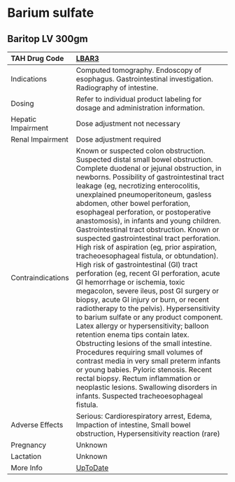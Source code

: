 # Barium sulfate

## Baritop LV 300gm

| TAH Drug Code      | [LBAR3](https://www.tahsda.org.tw/drugs/hissearch.php?drug_code=LBAR3)                                                                                                                                                                                                                                                                                                                                                                                                                                                                                                                                                                                                                                                                                                                                                                                                                                                                                                                                                                                                                                                                                                                                                                                                    |
|:-------------------|:--------------------------------------------------------------------------------------------------------------------------------------------------------------------------------------------------------------------------------------------------------------------------------------------------------------------------------------------------------------------------------------------------------------------------------------------------------------------------------------------------------------------------------------------------------------------------------------------------------------------------------------------------------------------------------------------------------------------------------------------------------------------------------------------------------------------------------------------------------------------------------------------------------------------------------------------------------------------------------------------------------------------------------------------------------------------------------------------------------------------------------------------------------------------------------------------------------------------------------------------------------------------------|
| Indications        | Computed tomography. Endoscopy of esophagus. Gastrointestinal investigation. Radiography of intestine.                                                                                                                                                                                                                                                                                                                                                                                                                                                                                                                                                                                                                                                                                                                                                                                                                                                                                                                                                                                                                                                                                                                                                                    |
| Dosing             | Refer to individual product labeling for dosage and administration information.                                                                                                                                                                                                                                                                                                                                                                                                                                                                                                                                                                                                                                                                                                                                                                                                                                                                                                                                                                                                                                                                                                                                                                                           |
| Hepatic Impairment | Dose adjustment not necessary                                                                                                                                                                                                                                                                                                                                                                                                                                                                                                                                                                                                                                                                                                                                                                                                                                                                                                                                                                                                                                                                                                                                                                                                                                             |
| Renal Impairment   | Dose adjustment required                                                                                                                                                                                                                                                                                                                                                                                                                                                                                                                                                                                                                                                                                                                                                                                                                                                                                                                                                                                                                                                                                                                                                                                                                                                  |
| Contraindications  | Known or suspected colon obstruction. Suspected distal small bowel obstruction. Complete duodenal or jejunal obstruction, in newborns. Possibility of gastrointestinal tract leakage (eg, necrotizing enterocolitis, unexplained pneumoperitoneum, gasless abdomen, other bowel perforation, esophageal perforation, or postoperative anastomosis), in infants and young children. Gastrointestinal tract obstruction. Known or suspected gastrointestinal tract perforation. High risk of aspiration (eg, prior aspiration, tracheoesophageal fistula, or obtundation). High risk of gastrointestinal (GI) tract perforation (eg, recent GI perforation, acute GI hemorrhage or ischemia, toxic megacolon, severe ileus, post GI surgery or biopsy, acute GI injury or burn, or recent radiotherapy to the pelvis). Hypersensitivity to barium sulfate or any product component. Latex allergy or hypersensitivity; balloon retention enema tips contain latex. Obstructing lesions of the small intestine. Procedures requiring small volumes of contrast media in very small preterm infants or young babies. Pyloric stenosis. Recent rectal biopsy. Rectum inflammation or neoplastic lesions. Swallowing disorders in infants. Suspected tracheoesophageal fistula. |
| Adverse Effects    | Serious: Cardiorespiratory arrest, Edema, Impaction of intestine, Small bowel obstruction, Hypersensitivity reaction (rare)                                                                                                                                                                                                                                                                                                                                                                                                                                                                                                                                                                                                                                                                                                                                                                                                                                                                                                                                                                                                                                                                                                                                               |
| Pregnancy          | Unknown                                                                                                                                                                                                                                                                                                                                                                                                                                                                                                                                                                                                                                                                                                                                                                                                                                                                                                                                                                                                                                                                                                                                                                                                                                                                   |
| Lactation          | Unknown                                                                                                                                                                                                                                                                                                                                                                                                                                                                                                                                                                                                                                                                                                                                                                                                                                                                                                                                                                                                                                                                                                                                                                                                                                                                   |
| More Info          | [UpToDate](https://www.uptodate.com/contents/barium-drug-information)                                                                                                                                                                                                                                                                                                                                                                                                                                                                                                                                                                                                                                                                                                                                                                                                                                                                                                                                                                                                                                                                                                                                                                                                     |

